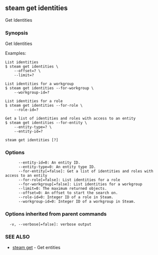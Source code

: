 ## steam get identities

Get Identities

### Synopsis


Get Identities

Examples:

    List identities
    $ steam get identities \
        --offset=? \
        --limit=?

    List identities for a workgroup
    $ steam get identities --for-workgroup \
        --workgroup-id=?

    List identities for a role
    $ steam get identities --for-role \
        --role-id=?

    Get a list of identities and roles with access to an entity
    $ steam get identities --for-entity \
        --entity-type=? \
        --entity-id=?

```
steam get identities [?]
```

### Options

```
      --entity-id=0: An entity ID.
      --entity-type=0: An entity type ID.
      --for-entity[=false]: Get a list of identities and roles with access to an entity
      --for-role[=false]: List identities for a role
      --for-workgroup[=false]: List identities for a workgroup
      --limit=0: The maximum returned objects.
      --offset=0: An offset to start the search on.
      --role-id=0: Integer ID of a role in Steam.
      --workgroup-id=0: Integer ID of a workgroup in Steam.
```

### Options inherited from parent commands

```
  -v, --verbose[=false]: verbose output
```

### SEE ALSO
* [steam get](steam_get.md)	 - Get entities

